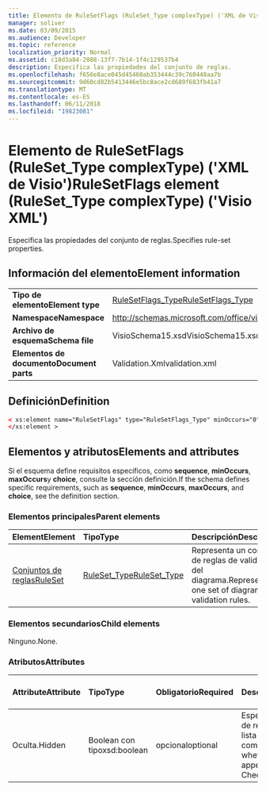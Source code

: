 ```yaml
---
title: Elemento de RuleSetFlags (RuleSet_Type complexType) ('XML de Visio')
manager: soliver
ms.date: 03/09/2015
ms.audience: Developer
ms.topic: reference
localization_priority: Normal
ms.assetid: c18d3a84-2088-13f7-7b14-1f4c129537b4
description: Especifica las propiedades del conjunto de reglas.
ms.openlocfilehash: f656e8ace045d45460ab353444c39c760448aa7b
ms.sourcegitcommit: 9d60cd82b5413446e5bc8ace2cd689f683fb41a7
ms.translationtype: MT
ms.contentlocale: es-ES
ms.lasthandoff: 06/11/2018
ms.locfileid: "19823081"
---
```

# <a name="rulesetflags-element-rulesettype-complextype-visio-xml"></a><span data-ttu-id="99c79-103">Elemento de RuleSetFlags (RuleSet_Type complexType) ('XML de Visio')</span><span class="sxs-lookup"><span data-stu-id="99c79-103">RuleSetFlags element (RuleSet_Type complexType) ('Visio XML')</span></span>

<span data-ttu-id="99c79-104">Especifica las propiedades del conjunto de reglas.</span><span class="sxs-lookup"><span data-stu-id="99c79-104">Specifies rule-set properties.</span></span>
  
## <a name="element-information"></a><span data-ttu-id="99c79-105">Información del elemento</span><span class="sxs-lookup"><span data-stu-id="99c79-105">Element information</span></span>

|||
|:-----|:-----|
|<span data-ttu-id="99c79-106">**Tipo de elemento**</span><span class="sxs-lookup"><span data-stu-id="99c79-106">**Element type**</span></span> <br/> |[<span data-ttu-id="99c79-107">RuleSetFlags_Type</span><span class="sxs-lookup"><span data-stu-id="99c79-107">RuleSetFlags_Type</span></span>](rulesetflags_type-complextypevisio-xml.md) <br/> |
|<span data-ttu-id="99c79-108">**Namespace**</span><span class="sxs-lookup"><span data-stu-id="99c79-108">**Namespace**</span></span> <br/> |http://schemas.microsoft.com/office/visio/2012/main  <br/> |
|<span data-ttu-id="99c79-109">**Archivo de esquema**</span><span class="sxs-lookup"><span data-stu-id="99c79-109">**Schema file**</span></span> <br/> |<span data-ttu-id="99c79-110">VisioSchema15.xsd</span><span class="sxs-lookup"><span data-stu-id="99c79-110">VisioSchema15.xsd</span></span>  <br/> |
|<span data-ttu-id="99c79-111">**Elementos de documento**</span><span class="sxs-lookup"><span data-stu-id="99c79-111">**Document parts**</span></span> <br/> |<span data-ttu-id="99c79-112">Validation.Xml</span><span class="sxs-lookup"><span data-stu-id="99c79-112">validation.xml</span></span>  <br/> |
   
## <a name="definition"></a><span data-ttu-id="99c79-113">Definición</span><span class="sxs-lookup"><span data-stu-id="99c79-113">Definition</span></span>

```XML
< xs:element name="RuleSetFlags" type="RuleSetFlags_Type" minOccurs="0" maxOccurs="1" >
</xs:element >
```

## <a name="elements-and-attributes"></a><span data-ttu-id="99c79-114">Elementos y atributos</span><span class="sxs-lookup"><span data-stu-id="99c79-114">Elements and attributes</span></span>

<span data-ttu-id="99c79-115">Si el esquema define requisitos específicos, como **sequence**, **minOccurs**, **maxOccurs**y **choice**, consulte la sección definición.</span><span class="sxs-lookup"><span data-stu-id="99c79-115">If the schema defines specific requirements, such as **sequence**, **minOccurs**, **maxOccurs**, and **choice**, see the definition section.</span></span> 
  
### <a name="parent-elements"></a><span data-ttu-id="99c79-116">Elementos principales</span><span class="sxs-lookup"><span data-stu-id="99c79-116">Parent elements</span></span>

|<span data-ttu-id="99c79-117">**Element**</span><span class="sxs-lookup"><span data-stu-id="99c79-117">**Element**</span></span>|<span data-ttu-id="99c79-118">**Tipo**</span><span class="sxs-lookup"><span data-stu-id="99c79-118">**Type**</span></span>|<span data-ttu-id="99c79-119">**Descripción**</span><span class="sxs-lookup"><span data-stu-id="99c79-119">**Description**</span></span>|
|:-----|:-----|:-----|
|[<span data-ttu-id="99c79-120">Conjuntos de reglas</span><span class="sxs-lookup"><span data-stu-id="99c79-120">RuleSet</span></span>](ruleset-element-rulesets_type-complextypevisio-xml.md) <br/> |[<span data-ttu-id="99c79-121">RuleSet_Type</span><span class="sxs-lookup"><span data-stu-id="99c79-121">RuleSet_Type</span></span>](ruleset_type-complextypevisio-xml.md) <br/> |<span data-ttu-id="99c79-122">Representa un conjunto de reglas de validación del diagrama.</span><span class="sxs-lookup"><span data-stu-id="99c79-122">Represents one set of diagram-validation rules.</span></span>  <br/> |
   
### <a name="child-elements"></a><span data-ttu-id="99c79-123">Elementos secundarios</span><span class="sxs-lookup"><span data-stu-id="99c79-123">Child elements</span></span>

<span data-ttu-id="99c79-124">Ninguno.</span><span class="sxs-lookup"><span data-stu-id="99c79-124">None.</span></span>
  
### <a name="attributes"></a><span data-ttu-id="99c79-125">Atributos</span><span class="sxs-lookup"><span data-stu-id="99c79-125">Attributes</span></span>

|<span data-ttu-id="99c79-126">**Attribute**</span><span class="sxs-lookup"><span data-stu-id="99c79-126">**Attribute**</span></span>|<span data-ttu-id="99c79-127">**Tipo**</span><span class="sxs-lookup"><span data-stu-id="99c79-127">**Type**</span></span>|<span data-ttu-id="99c79-128">**Obligatorio**</span><span class="sxs-lookup"><span data-stu-id="99c79-128">**Required**</span></span>|<span data-ttu-id="99c79-129">**Descripción**</span><span class="sxs-lookup"><span data-stu-id="99c79-129">**Description**</span></span>|<span data-ttu-id="99c79-130">**Valores posibles**</span><span class="sxs-lookup"><span data-stu-id="99c79-130">**Possible values**</span></span>|
|:-----|:-----|:-----|:-----|:-----|
|<span data-ttu-id="99c79-131">Oculta.</span><span class="sxs-lookup"><span data-stu-id="99c79-131">Hidden</span></span>  <br/> |<span data-ttu-id="99c79-132">Boolean con tipo</span><span class="sxs-lookup"><span data-stu-id="99c79-132">xsd:boolean</span></span>  <br/> |<span data-ttu-id="99c79-133">opcional</span><span class="sxs-lookup"><span data-stu-id="99c79-133">optional</span></span>  <br/> |<span data-ttu-id="99c79-134">Especifica si el conjunto de reglas aparece en la lista reglas para comprobar.</span><span class="sxs-lookup"><span data-stu-id="99c79-134">Specifies whether the rule set appears in the Rules to Check list.</span></span>  <br/> |<span data-ttu-id="99c79-135">Valores del tipo Boolean con tipo.</span><span class="sxs-lookup"><span data-stu-id="99c79-135">Values of the xsd:boolean type.</span></span>  <br/> |
   

